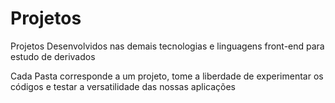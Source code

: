 # Projetos
Projetos Desenvolvidos nas demais tecnologias e linguagens front-end para estudo de derivados

<!-- Pasta -->

Cada Pasta corresponde a um projeto, tome a liberdade de experimentar os códigos e testar a versatilidade das nossas aplicações
